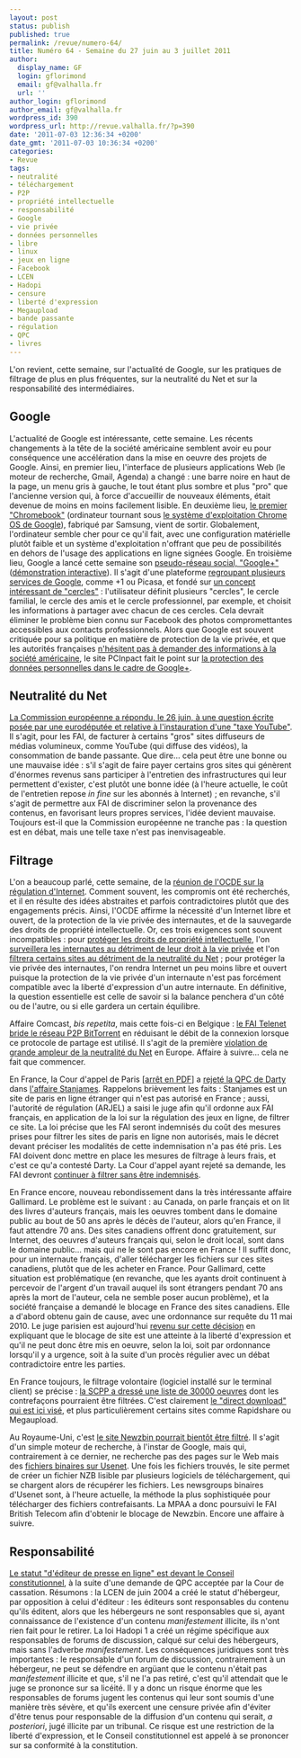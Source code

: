```yaml
---
layout: post
status: publish
published: true
permalink: /revue/numero-64/
title: Numéro 64 - Semaine du 27 juin au 3 juillet 2011
author:
  display_name: GF
  login: gflorimond
  email: gf@valhalla.fr
  url: ''
author_login: gflorimond
author_email: gf@valhalla.fr
wordpress_id: 390
wordpress_url: http://revue.valhalla.fr/?p=390
date: '2011-07-03 12:36:34 +0200'
date_gmt: '2011-07-03 10:36:34 +0200'
categories:
- Revue
tags:
- neutralité
- téléchargement
- P2P
- propriété intellectuelle
- responsabilité
- Google
- vie privée
- données personnelles
- libre
- linux
- jeux en ligne
- Facebook
- LCEN
- Hadopi
- censure
- liberté d'expression
- Megaupload
- bande passante
- régulation
- QPC
- livres
---
```

<p>L'on revient, cette semaine, sur l'actualité de Google, sur les pratiques de filtrage de plus en plus fréquentes, sur la neutralité du Net et sur la responsabilité des intermédiaires.</p>
<h2>Google</h2>
<p>L'actualité de Google est intéressante, cette semaine. Les récents changements à la tête de la société américaine semblent avoir eu pour conséquence une accélération dans la mise en oeuvre des projets de Google. Ainsi, en premier lieu, l'interface de plusieurs applications Web (le moteur de recherche, Gmail, Agenda) a changé : une barre noire en haut de la page, un menu gris à gauche, le tout étant plus sombre et plus "pro" que l'ancienne version qui, à force d'accueillir de nouveaux éléments, était devenue de moins en moins facilement lisible. En deuxième lieu, <a href="http://www.clubic.com/linux-os/chrome/article-429724-1-chromebook.html">le premier "Chromebook"</a> (ordinateur tournant sous <a href="http://www.valhalla.fr/2010/03/06/chrome-os-will-it-be-evil/">le système d'exploitation Chrome OS de Google</a>), fabriqué par Samsung, vient de sortir. Globalement, l'ordinateur semble cher pour ce qu'il fait, avec une configuration matérielle plutôt faible et un système d'exploitation n'offrant que peu de possibilités en dehors de l'usage des applications en ligne signées Google. En troisième lieu, Google a lancé cette semaine son <a href="http://www.lemondeinformatique.fr/actualites/lire-google-un-reseau-plus-social-que-facebook-34086.html">pseudo-réseau social, "Google+"</a> (<a href="http://www.pcinpact.com/actu/news/64369-invitation-google-facebook-test-demo.htm">démonstration interactive</a>). Il s'agit d'une plateforme <a href="http://www.silicon.fr/google-pour-contrer-facebook-etou-microsoft-55403.html">regroupant plusieurs services de Google</a>, comme +1 ou Picasa, et fondé sur <a href="http://www.pcinpact.com/actu/news/64413-google-reseau-social-premieres-impressions.htm">un concept intéressant de "cercles"</a> : l'utilisateur définit plusieurs "cercles", le cercle familial, le cercle des amis et le cercle professionnel, par exemple, et choisit les informations à partager avec chacun de ces cercles. Cela devrait éliminer le problème bien connu sur Facebook des photos compromettantes accessibles aux contacts professionnels. Alors que Google est souvent critiquée pour sa politique en matière de protection de la vie privée, et que les autorités françaises <a href="http://www.numerama.com/magazine/19181-la-france-a-demande-1021-renseignements-personnels-a-google-en-6-mois.html">n'hésitent pas à demander des informations à la société américaine</a>, le site PCInpact fait le point sur <a href="http://www.pcinpact.com/actu/news/64370-google-cgu-confidentialite-google-vie-privee.htm">la protection des données personnelles dans le cadre de Google+</a>.</p>
<h2>Neutralité du Net</h2>
<p><a href="http://www.numerama.com/magazine/19229-la-commission-europeenne-enterre-la-neutralite-du-net.html">La Commission européenne a répondu, le 26 juin, à une question écrite posée par une eurodéputée et relative à l'instauration d'une "taxe YouTube"</a>. Il s'agit, pour les FAI, de facturer à certains "gros" sites diffuseurs de médias volumineux, comme YouTube (qui diffuse des vidéos), la consommation de bande passante. Que dire... cela peut être une bonne ou une mauvaise idée : s'il s'agit de faire payer certains gros sites qui génèrent d'énormes revenus sans participer à l'entretien des infrastructures qui leur permettent d'exister, c'est plutôt une bonne idée (à l'heure actuelle, le coût de l'entretien repose <i>in fine</i> sur les abonnés à Internet) ; en revanche, s'il s'agit de permettre aux FAI de discriminer selon la provenance des contenus, en favorisant leurs propres services, l'idée devient mauvaise. Toujours est-il que la Commission européenne ne tranche pas : la question est en débat, mais une telle taxe n'est pas inenvisageable.</p>
<h2>Filtrage</h2>
<p>L'on a beaucoup parlé, cette semaine, de la <a href="http://www.numerama.com/magazine/19205-l-ocde-ouvre-la-porte-au-filtrage-et-a-la-riposte-graduee.html">réunion de l'OCDE sur la régulation d'Internet</a>. Comment souvent, les compromis ont été recherchés, et il en résulte des idées abstraites et parfois contradictoires plutôt que des engagements précis. Ainsi, l'OCDE affirme la nécessité d'un Internet libre et ouvert, de la protection de la vie privée des internautes, et de la sauvegarde des droits de propriété intellectuelle. Or, ces trois exigences sont souvent incompatibles : pour <a href="http://www.laquadrature.net/fr/le-projet-de-communique-de-locde-sacrifie-les-libertes-au-nom-du-droit-dauteur">protéger les droits de propriété intellectuelle</a>, l'on <a href="http://www.numerama.com/magazine/19199-l-ocde-va-t-elle-pousser-les-fai-et-hebergeurs-a-filtrer-maj.html">surveillera les internautes au détriment de leur droit à la vie privée</a> et l'on <a href="http://www.laquadrature.net/fr/hollywood-impose-la-censure-privee-dans-le-communique-de-locde">filtrera certains sites au détriment de la neutralité du Net</a> ; pour protéger la vie privée des internautes, l'on rendra Internet un peu moins libre et ouvert puisque la protection de la vie privée d'un internaute n'est pas forcément compatible avec la liberté d'expression d'un autre internaute. En définitive, la question essentielle est celle de savoir si la balance penchera d'un côté ou de l'autre, ou si elle gardera un certain équilibre.</p>
<p>Affaire Comcast, <i>bis repetita</i>, mais cette fois-ci en Belgique : <a href="http://www.pcinpact.com/actu/news/64383-fai-belge-telenet-bride-bittorrent.htm">le FAI Telenet bride le réseau P2P BitTorrent</a> en réduisant le débit de la connexion lorsque ce protocole de partage est utilisé. Il s'agit de la première <a href="http://www.numerama.com/magazine/19214-le-fai-belge-telenet-confirme-le-bridage-de-bittorrent.html">violation de grande ampleur de la neutralité du Net</a> en Europe. Affaire à suivre... cela ne fait que commencer.</p>
<p>En France, la Cour d'appel de Paris [<a href="http://www.pcinpact.com/media/20110628_CA_PARIS_ARRET_QPC_ARJEL.pdf">arrêt en PDF</a>] a <a href="http://www.pcinpact.com/actu/news/64395-arjel-qpc-indemnisation.htm">rejeté la QPC de Darty</a> dans <a href="http://revue.valhalla.fr/numeros/17/">l'affaire Stanjames</a>. Rappelons brièvement les faits : Stanjames est un site de paris en ligne étranger qui n'est pas autorisé en France ; aussi, l'autorité de régulation (ARJEL) a saisi le juge afin qu'il ordonne aux FAI français, en application de la loi sur la régulation des jeux en ligne, de filtrer ce site. La loi précise que les FAI seront indemnisés du coût des mesures prises pour filtrer les sites de paris en ligne non autorisés, mais le décret devant préciser les modalités de cette indemnisation n'a pas été pris. Les FAI doivent donc mettre en place les mesures de filtrage à leurs frais, et c'est ce qu'a contesté Darty. La Cour d'appel ayant rejeté sa demande, les FAI devront <a href="http://www.numerama.com/magazine/19215-les-fai-doivent-bloquer-gratuitement-en-attendant-un-geste-du-gouvernement.html">continuer à filtrer sans être indemnisés</a>.</p>
<p>En France encore, nouveau rebondissement dans la très intéressante affaire Gallimard. Le problème est le suivant : au Canada, on parle français et on lit des livres d'auteurs français, mais les oeuvres tombent dans le domaine public au bout de 50 ans après le décès de l'auteur, alors qu'en France, il faut attendre 70 ans. Des sites canadiens offrent donc gratuitement, sur Internet, des oeuvres d'auteurs français qui, selon le droit local, sont dans le domaine public... mais qui ne le sont pas encore en France ! Il suffit donc, pour un internaute français, d'aller télécharger les fichiers sur ces sites canadiens, plutôt que de les acheter en France. Pour Gallimard, cette situation est problématique (en revanche, que les ayants droit continuent à percevoir de l'argent d'un travail auquel ils sont étrangers pendant 70 ans après la mort de l'auteur, cela ne semble poser aucun problème), et la société française a demandé le blocage en France des sites canadiens. Elle a d'abord obtenu gain de cause, avec une ordonnance sur requête du 11 mai 2010. Le juge parisien est aujourd'hui <a href="http://www.pcinpact.com/actu/news/64425-gallimard-blocage-domaine-public-canada.htm">revenu sur cette décision</a> en expliquant que le blocage de site est une atteinte à la liberté d'expression et qu'il ne peut donc être mis en oeuvre, selon la loi, soit par ordonnance lorsqu'il y a urgence, soit à la suite d'un procès régulier avec un débat contradictoire entre les parties. </p>
<p>En France toujours, le filtrage volontaire (logiciel installé sur le terminal client) se précise : <a href="">la SCPP a dressé une liste de 30000 oeuvres</a> dont les contrefaçons pourraient être filtrées. C'est clairement <a href="http://www.numerama.com/magazine/19226-comment-hadopi-et-ayants-droit-veulent-s-attaquer-au-direct-download.html">le "direct download" qui est ici visé</a>, et plus particulièrement certains sites comme Rapidshare ou Megaupload.</p>
<p>Au Royaume-Uni, c'est <a href="http://www.numerama.com/magazine/19218-le-blocage-de-newzbin-en-grande-bretagne-sera-decide-en-juillet.html">le site Newzbin pourrait bientôt être filtré</a>. Il s'agit d'un simple moteur de recherche, à l'instar de Google, mais qui, contrairement à ce dernier, ne recherche pas des pages sur le Web mais des <a href="http://www.valhalla.fr/2005/10/09/usenet-alternative-au-p2p/">fichiers binaires sur Usenet</a>. Une fois les fichiers trouvés, le site permet de créer un fichier NZB lisible par plusieurs logiciels de téléchargement, qui se chargent alors de récupérer les fichiers. Les newsgroups binaires d'Usenet sont, à l'heure actuelle, la méthode la plus sophistiquée pour télécharger des fichiers contrefaisants. La MPAA a donc poursuivi le FAI British Telecom afin d'obtenir le blocage de Newzbin. Encore une affaire à suivre.</p>
<h2>Responsabilité</h2>
<p><a href="http://www.pcinpact.com/actu/news/64377-lcen-editeur-injure-diffamation-hadopi.htm">Le statut "d'éditeur de presse en ligne" est devant le Conseil constitutionnel</a>, à la suite d'une demande de QPC acceptée par la Cour de cassation. Résumons : la LCEN de juin 2004 a créé le statut d'hébergeur, par opposition à celui d'éditeur : les éditeurs sont responsables du contenu qu'ils éditent, alors que les hébergeurs ne sont responsables que si, ayant connaissance de l'existence d'un contenu <i>manifestement</i> illicite, ils n'ont rien fait pour le retirer. La loi Hadopi 1 a créé un régime spécifique aux responsables de forums de discussion, calqué sur celui des hébergeurs, mais sans l'adverbe <i>manifestement</i>. Les conséquences juridiques sont très importantes : le responsable d'un forum de discussion, contrairement à un hébergeur, ne peut se défendre en argüant que le contenu n'était pas <i>manifestement</i> illicite et que, s'il ne l'a pas retiré, c'est qu'il attendait que le juge se prononce sur sa licéité. Il y a donc un risque énorme que les responsables de forums jugent les contenus qui leur sont soumis d'une manière très sévère, et qu'ils exercent une censure privée afin d'éviter d'être tenus pour responsable de la diffusion d'un contenu qui serait, <i>a posteriori</i>, jugé illicite par un tribunal. Ce risque est une restriction de la liberté d'expression, et le Conseil constitutionnel est appelé à se prononcer sur sa conformité à la constitution.</p>
